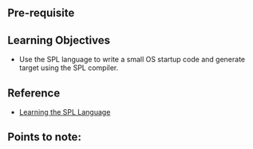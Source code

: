 ## Pre-requisite

## Learning Objectives 

- Use the SPL language to write a small OS startup code and generate target using the SPL compiler.

## Reference

- [Learning the SPL Language](https://exposnitc.github.io/expos-docs/roadmap/stage-04/)

## Points to note:

